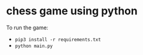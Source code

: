 # chess game using python

To run the game:
- `pip3 install -r requirements.txt`
- `python main.py`
